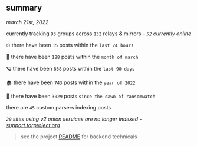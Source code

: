 
## summary
_march 21st, 2022_

currently tracking `93` groups across `132` relays & mirrors - _`52` currently online_

⏲ there have been `15` posts within the `last 24 hours`

🦈 there have been `188` posts within the `month of march`

🪐 there have been `868` posts within the `last 90 days`

🏚 there have been `743` posts within the `year of 2022`

🦕 there have been `3029` posts `since the dawn of ransomwatch`

there are `45` custom parsers indexing posts

_`20` sites using v2 onion services are no longer indexed - [support.torproject.org](https://support.torproject.org/onionservices/v2-deprecation/)_

> see the project [README](https://github.com/thetanz/ransomwatch#ransomwatch--) for backend technicals
